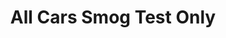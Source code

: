 ---
title: "All Cars Smog Test Only"
url: /el-cajon/all-cars-smog-test-only/
shop: Autowerkstatt
---